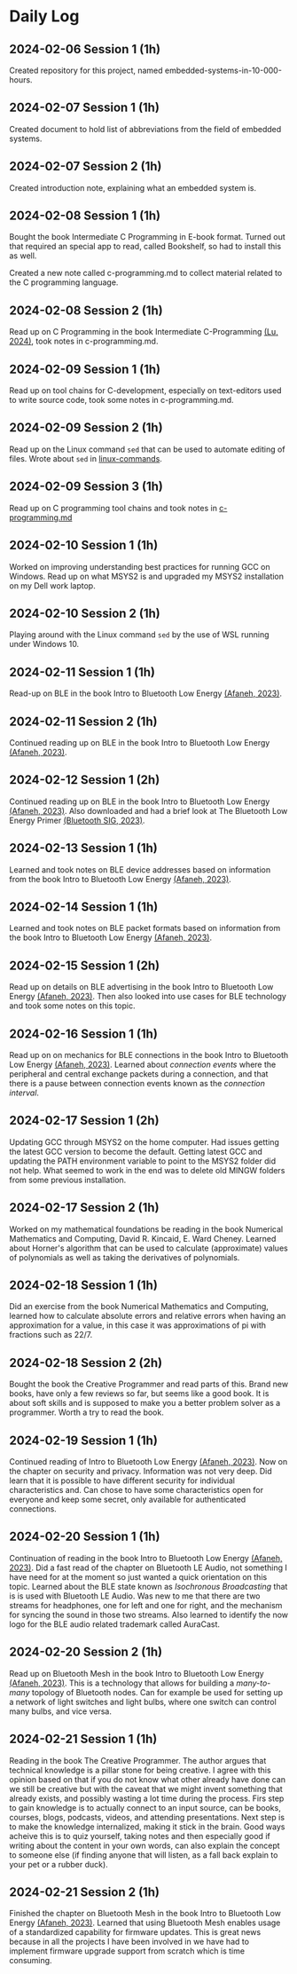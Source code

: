 # Daily Log

## 2024-02-06 Session 1 (1h)

Created repository for this project, named embedded-systems-in-10-000-hours.

## 2024-02-07 Session 1 (1h)

Created document to hold list of abbreviations from the field of embedded systems.

## 2024-02-07 Session 2 (1h)

Created introduction note, explaining what an embedded system is.

## 2024-02-08 Session 1 (1h)

Bought the book Intermediate C Programming in E-book format. Turned out that required an special app to read, called Bookshelf, so had to install this as well.

Created a new note called c-programming.md to collect material related to the C programming language.

## 2024-02-08 Session 2 (1h)

Read up on C Programming in the book Intermediate C-Programming [(Lu, 2024)](references.md/#lu-2024), took notes in c-programming.md.

## 2024-02-09 Session 1 (1h)

Read up on tool chains for C-development, especially on text-editors used to write source code, took some notes in c-programming.md.

## 2024-02-09 Session 2 (1h)

Read up on the Linux command `sed` that can be used to automate editing of files. Wrote about `sed` in [linux-commands](linux-commands.md).

## 2024-02-09 Session 3 (1h)

Read up on C programming tool chains and took notes in [c-programming.md](c-programming.md#tool-chains.)

## 2024-02-10 Session 1 (1h)

Worked on improving understanding best practices for running GCC on Windows. Read up on what MSYS2 is and upgraded my MSYS2 installation on my Dell work laptop.

## 2024-02-10 Session 2 (1h)

Playing around with the Linux command `sed` by the use of WSL running under Windows 10.

## 2024-02-11 Session 1 (1h)

Read-up on BLE in the book Intro to Bluetooth Low Energy [(Afaneh, 2023)](references.md#afaneh-2023).

## 2024-02-11 Session 2 (1h)

Continued reading up on BLE in the book Intro to Bluetooth Low Energy [(Afaneh, 2023)](references.md#afaneh-2023).

## 2024-02-12 Session 1 (2h)

Continued reading up on BLE in the book Intro to Bluetooth Low Energy [(Afaneh, 2023)](references.md#afaneh-2023). Also downloaded and had a brief look at The Bluetooth Low Energy Primer [(Bluetooth SIG, 2023)](references.md#bluetooth-sig-2023).

## 2024-02-13 Session 1 (1h)

Learned and took notes on BLE device addresses based on information from the book Intro to Bluetooth Low Energy [(Afaneh, 2023)](references.md#afaneh-2023).

## 2024-02-14 Session 1 (1h)

Learned and took notes on BLE packet formats based on information from the book Intro to Bluetooth Low Energy [(Afaneh, 2023)](references.md#afaneh-2023).

## 2024-02-15 Session 1 (2h)

Read up on details on BLE advertising in the book Intro to Bluetooth Low Energy [(Afaneh, 2023)](references.md#afaneh-2023). Then also looked into use cases for BLE technology and took some notes on this topic.

## 2024-02-16 Session 1 (1h)

Read up on on mechanics for BLE connections in the book Intro to Bluetooth Low Energy [(Afaneh, 2023)](references.md#afaneh-2023). Learned about *connection events* where the peripheral and central exchange packets during a connection, and that there is a pause between connection events known as the *connection interval*.

## 2024-02-17 Session 1 (2h)

Updating GCC through MSYS2 on the home computer. Had issues getting the latest GCC version to become the default. Getting latest GCC and updating the PATH environment variable to point to the MSYS2 folder did not help. What seemed to work in the end was to delete old MINGW folders from some previous installation.

## 2024-02-17 Session 2 (1h)

Worked on my mathematical foundations be reading in the book Numerical Mathematics and Computing, David R. Kincaid, E. Ward Cheney. Learned about Horner's algorithm that can be used to calculate (approximate) values of polynomials as well as taking the derivatives of polynomials.

## 2024-02-18 Session 1 (1h)

Did an exercise from the book Numerical Mathematics and Computing, learned how to calculate absolute errors and relative errors when having an approximation for a value, in this case it was approximations of pi with fractions such as 22/7.

## 2024-02-18 Session 2 (2h)

Bought the book the Creative Programmer and read parts of this. Brand new books, have only a few reviews so far, but seems like a good book. It is about soft skills and is supposed to make you a better problem solver as a programmer. Worth a try to read the book.

## 2024-02-19 Session 1 (1h)

Continued reading of Intro to Bluetooth Low Energy [(Afaneh, 2023)](references.md#afaneh-2023). Now on the chapter on security and privacy. Information was not very deep. Did learn that it is possible to have different security for individual characteristics and. Can chose to have some  characteristics open for everyone and keep some secret, only available for authenticated connections.

## 2024-02-20 Session 1 (1h)

Continuation of reading in the book Intro to Bluetooth Low Energy [(Afaneh, 2023)](references.md#afaneh-2023). Did a fast read of the chapter on Bluetooth LE Audio, not something I have need for at the moment so just wanted a quick orientation on this topic. Learned about the BLE state known as *Isochronous Broadcasting* that is is used with Bluetooth LE Audio. Was new to me that there are two streams for headphones, one for left and one for right, and the mechanism for syncing the sound in those two streams. Also learned to identify the now logo for the BLE audio related trademark called AuraCast.

## 2024-02-20 Session 2 (1h)

Read up on Bluetooth Mesh in the book Intro to Bluetooth Low Energy [(Afaneh, 2023)](references.md#afaneh-2023). This is a technology that allows for building a *many-to-many* topology of Bluetooth nodes. Can for example be used for setting up a network of light switches and light bulbs, where one switch can control many bulbs, and vice versa.

## 2024-02-21 Session 1 (1h)

Reading in the book The Creative Programmer. The author argues that technical knowledge is a pillar stone for being creative. I agree with this opinion based on that if you do not know what other already have done can we still be creative but with the caveat that we might invent something that already exists, and possibly wasting a lot time during the process. Firs step to gain knowledge is to actually connect to an input source, can be books, courses, blogs, podcasts, videos, and attending presentations. Next step is to make the knowledge internalized, making it stick in the brain. Good ways acheive this is to quiz yourself, taking notes and then especially good if writing about the content in your own words, can also explain the concept to someone else (if finding anyone that will listen, as a fall back explain to your pet or a rubber duck).

## 2024-02-21 Session 2 (1h)

Finished the chapter on Bluetooth Mesh in the book Intro to Bluetooth Low Energy [(Afaneh, 2023)](references.md#afaneh-2023). Learned that using Bluetooth Mesh enables usage of a standardized capability for firmware updates. This is great news because in all the projects I have been involved in we have had to implement firmware upgrade support from scratch which is time consuming.
